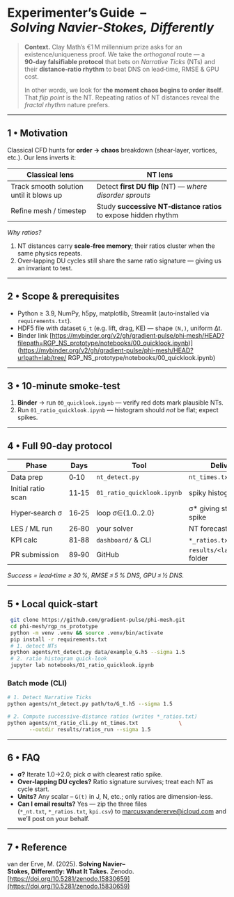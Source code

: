 # Experimenter’s Guide  – *Solving Navier‑Stokes, Differently*

> **Context.**  Clay Math’s €1 M millennium prize asks for an existence/uniqueness proof.  We take the *orthogonal* route — a **90‑day falsifiable protocol** that bets on *Narrative Ticks* (NTs) and their **distance‑ratio rhythm** to beat DNS on lead‑time, RMSE & GPU cost.
>
> In other words, we look for **the moment chaos begins to order itself**.  That *flip point* is the NT.  Repeating ratios of NT distances reveal the *fractal rhythm* nature prefers.

---

## 1 • Motivation

Classical CFD hunts for **order → chaos** breakdown (shear‑layer, vortices, etc.). Our lens inverts it:

| **Classical lens**                      | **NT lens**                                                     |
| --------------------------------------- | --------------------------------------------------------------- |
| Track smooth solution until it blows up | Detect **first DU flip** (NT) — *where disorder sprouts*        |
| Refine mesh / timestep                  | Study **successive NT‑distance ratios** to expose hidden rhythm |

*Why ratios?*

1. NT distances carry **scale‑free memory**; their ratios cluster when the same physics repeats.
2. Over‑lapping DU cycles still share the same ratio signature — giving us an invariant to test.

---

## 2 • Scope & prerequisites

- Python ≥ 3.9, NumPy, h5py, matplotlib, Streamlit (auto‑installed via `requirements.txt`).
- HDF5 file with dataset `G_t` (e.g. lift, drag, KE) — shape `(N,)`, uniform Δt.
- Binder link [https://mybinder.org/v2/gh/gradient‑pulse/phi‑mesh/HEAD?filepath=RGP_NS_prototype/notebooks/00_quicklook.ipynb)](https://mybinder.org/v2/gh/gradient-pulse/phi-mesh/HEAD?urlpath=lab/tree/
RGP_NS_prototype/notebooks/00_quicklook.ipynb)

---

## 3 • 10‑minute smoke‑test

1. **Binder** → run `00_quicklook.ipynb` ― verify red dots mark plausible NTs.
2. Run `01_ratio_quicklook.ipynb` ― histogram should *not* be flat; expect spikes.

---

## 4 • Full 90‑day protocol

| Phase              | Days  | Tool                       | Deliverable                 |
| ------------------ | ----- | -------------------------- | --------------------------- |
| Data prep          | 0‑10  | `nt_detect.py`             | `nt_times.txt`              |
| Initial ratio scan | 11‑15 | `01_ratio_quicklook.ipynb` | spiky histogram             |
| Hyper‑search σ     | 16‑25 | loop σ∈{1.0‥2.0}           | σ\* giving strongest spike  |
| LES / ML run       | 26‑80 | your solver                | NT forecast CSVs            |
| KPI calc           | 81‑88 | `dashboard/` & CLI         | `*_ratios.txt`, RMSE, etc.  |
| PR submission      | 89‑90 | GitHub                     | `results/<lab_tag>/` folder |

*Success = lead‑time ≥ 30 %, RMSE ≤ 5 % DNS, GPU ≤ ½ DNS.*

---

## 5 • Local quick‑start

```bash
 git clone https://github.com/gradient‑pulse/phi‑mesh.git
 cd phi‑mesh/rgp_ns_prototype
 python -m venv .venv && source .venv/bin/activate
 pip install -r requirements.txt
 # 1. detect NTs
 python agents/nt_detect.py data/example_G.h5 --sigma 1.5
 # 2. ratio histogram quick‑look
 jupyter lab notebooks/01_ratio_quicklook.ipynb
```

### Batch mode (CLI)

```bash
# 1. Detect Narrative Ticks
python agents/nt_detect.py path/to/G_t.h5 --sigma 1.5

# 2. Compute successive‑distance ratios (writes *_ratios.txt)
python agents/nt_ratio_cli.py nt_times.txt             \
       --outdir results/ratios_run --sigma 1.5
```

---

## 6 • FAQ

- **σ?**  Iterate 1.0→2.0; pick σ with clearest ratio spike.
- **Over‑lapping DU cycles?**  Ratio signature survives; treat each NT as cycle start.
- **Units?**  Any scalar – `G(t)` in J, N, etc.; only ratios are dimension‑less.
- **Can I email results?**  Yes — zip the three files (`*_nt.txt`, `*_ratios.txt`, `kpi.csv`) to [marcusvandererve@icloud.com](mailto\:marcusvandererve@icloud.com) and we’ll post on your behalf.

---

## 7 • Reference

van der Erve, M. (2025). **Solving Navier–Stokes, Differently: What It Takes.** Zenodo. [https://doi.org/10.5281/zenodo.15830659](https://doi.org/10.5281/zenodo.15830659)

